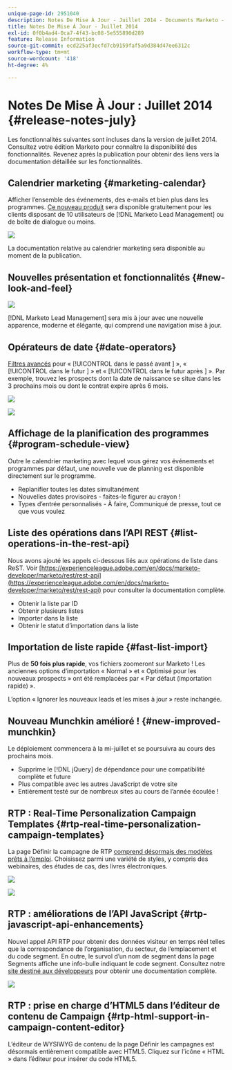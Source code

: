 ```yaml
---
unique-page-id: 2951040
description: Notes De Mise À Jour - Juillet 2014 - Documents Marketo - Documentation Du Produit
title: Notes De Mise À Jour - Juillet 2014
exl-id: 0f0b4ad4-0ca7-4f43-bc08-5e555890d289
feature: Release Information
source-git-commit: ecd225af3ecfd7cb9159faf5a9d384d47ee6312c
workflow-type: tm+mt
source-wordcount: '418'
ht-degree: 4%

---
```


# Notes De Mise À Jour : Juillet 2014 {#release-notes-july}

Les fonctionnalités suivantes sont incluses dans la version de juillet 2014. Consultez votre édition Marketo pour connaître la disponibilité des fonctionnalités. Revenez après la publication pour obtenir des liens vers la documentation détaillée sur les fonctionnalités.

## Calendrier marketing {#marketing-calendar}

Afficher l’ensemble des événements, des e-mails et bien plus dans les programmes. [Ce nouveau produit](/help/marketo/product-docs/core-marketo-concepts/marketing-calendar/understanding-the-calendar/navigating-the-marketing-calendar.md) sera disponible gratuitement pour les clients disposant de 10 utilisateurs de [!DNL Marketo Lead Management] ou de boîte de dialogue ou moins.

![](assets/image2014-9-22-14-3a22-3a27.png)

La documentation relative au calendrier marketing sera disponible au moment de la publication.

## Nouvelles présentation et fonctionnalités {#new-look-and-feel}

![](assets/image2014-9-22-14-3a22-3a47.png)

[!DNL Marketo Lead Management] sera mis à jour avec une nouvelle apparence, moderne et élégante, qui comprend une navigation mise à jour.

## Opérateurs de date {#date-operators}

[Filtres avancés](/help/marketo/product-docs/core-marketo-concepts/smart-lists-and-static-lists/creating-a-smart-list/smart-list-filter-operators-glossary.md) pour « [!UICONTROL  dans le passé avant ] », « [!UICONTROL  dans le futur ] » et « [!UICONTROL  dans le futur après ] ». Par exemple, trouvez les prospects dont la date de naissance se situe dans les 3 prochains mois ou dont le contrat expire après 6 mois.

![](assets/image2014-9-22-14-3a23-3a56.png)

![](assets/image2014-9-22-14-3a24-3a39.png)

## Affichage de la planification des programmes {#program-schedule-view}

Outre le calendrier marketing avec lequel vous gérez vos événements et programmes par défaut, une nouvelle vue de planning est disponible directement sur le programme.

* Replanifier toutes les dates simultanément
* Nouvelles dates provisoires - faites-le figurer au crayon !
* Types d’entrée personnalisés - À faire, Communiqué de presse, tout ce que vous voulez

## Liste des opérations dans l’API REST {#list-operations-in-the-rest-api}

Nous avons ajouté les appels ci-dessous liés aux opérations de liste dans ReST. Voir [https://experienceleague.adobe.com/en/docs/marketo-developer/marketo/rest/rest-api](https://experienceleague.adobe.com/en/docs/marketo-developer/marketo/rest/rest-api) pour consulter la documentation complète.

* Obtenir la liste par ID
* Obtenir plusieurs listes
* Importer dans la liste
* Obtenir le statut d’importation dans la liste

## Importation de liste rapide {#fast-list-import}

Plus de **50 fois plus rapide**, vos fichiers zoomeront sur Marketo ! Les anciennes options d’importation « Normal » et « Optimisé pour les nouveaux prospects » ont été remplacées par « Par défaut (importation rapide) ».

L’option « Ignorer les nouveaux leads et les mises à jour » reste inchangée.

## Nouveau Munchkin amélioré ! {#new-improved-munchkin}

Le déploiement commencera à la mi-juillet et se poursuivra au cours des prochains mois.

* Supprime le [!DNL jQuery] de dépendance pour une compatibilité complète et future
* Plus compatible avec les autres JavaScript de votre site
* Entièrement testé sur de nombreux sites au cours de l’année écoulée !

## RTP : Real-Time Personalization Campaign Templates {#rtp-real-time-personalization-campaign-templates}

La page Définir la campagne de RTP [comprend désormais des modèles prêts à l’emploi](/help/marketo/product-docs/web-personalization/using-templates/using-templates-to-create-web-campaigns.md). Choisissez parmi une variété de styles, y compris des webinaires, des études de cas, des livres électroniques.

![](assets/image2014-9-22-14-3a25-3a13.png)

![](assets/image2014-9-22-14-3a25-3a47.png)

## RTP : améliorations de l’API JavaScript {#rtp-javascript-api-enhancements}

Nouvel appel API RTP pour obtenir des données visiteur en temps réel telles que la correspondance de l’organisation, du secteur, de l’emplacement et du code segment. En outre, le survol d’un nom de segment dans la page Segments affiche une info-bulle indiquant le code segment. Consultez notre [site destiné aux développeurs](https://experienceleague.adobe.com/en/docs/marketo-developer/marketo/javascriptapi/rich-media-recommendation) pour obtenir une documentation complète.

![](assets/image2014-9-22-14-3a26-3a11.png)

## RTP : prise en charge d’HTML5 dans l’éditeur de contenu de Campaign {#rtp-html-support-in-campaign-content-editor}

L’éditeur de WYSIWYG de contenu de la page Définir les campagnes est désormais entièrement compatible avec HTML5. Cliquez sur l’icône « HTML » dans l’éditeur pour insérer du code HTML5.
